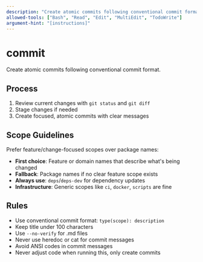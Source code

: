 ```yaml
---
description: "Create atomic commits following conventional commit format."
allowed-tools: ["Bash", "Read", "Edit", "MultiEdit", "TodoWrite"]
argument-hint: "[instructions]"
---
```


# commit

Create atomic commits following conventional commit format.

## Process

1. Review current changes with `git status` and `git diff`
2. Stage changes if needed
3. Create focused, atomic commits with clear messages

## Scope Guidelines

Prefer feature/change-focused scopes over package names:

- **First choice**: Feature or domain names that describe what's being changed
- **Fallback**: Package names if no clear feature scope exists
- **Always use**: `deps`/`deps-dev` for dependency updates
- **Infrastructure**: Generic scopes like `ci`, `docker`, `scripts` are fine

## Rules

- Use conventional commit format: `type(scope): description`
- Keep title under 100 characters
- Use `--no-verify` for .md files
- Never use heredoc or cat for commit messages
- Avoid ANSI codes in commit messages
- Never adjust code when running this, only create commits

